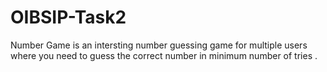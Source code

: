 # OIBSIP-Task2
Number Game is an intersting number guessing game for multiple users where you need to guess the correct number in minimum number of tries . 
